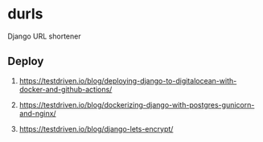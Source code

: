 # durls
Django URL shortener

## Deploy

1. https://testdriven.io/blog/deploying-django-to-digitalocean-with-docker-and-github-actions/

2. https://testdriven.io/blog/dockerizing-django-with-postgres-gunicorn-and-nginx/

3. https://testdriven.io/blog/django-lets-encrypt/

